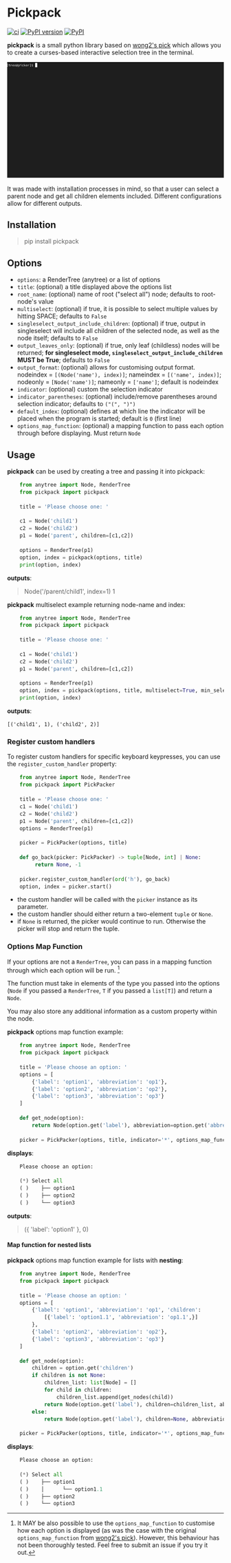# Pickpack

[![ci](https://github.com/anafvana/pickpack/actions/workflows/ci.yml/badge.svg)](https://github.com/anafvana/pickpack/actions/workflows/ci.yml)
[![PyPI version](https://badge.fury.io/py/pickpack.svg)](https://badge.fury.io/py/pickpack)
[![PyPI](https://img.shields.io/pypi/dm/pickpack)](https://pypi.org/project/pickpack/)

**pickpack** is a small python library based on [wong2's pick](https://github.com/wong2/pick) which allows you to create a curses-based interactive selection tree in the terminal.

![Demo](./example/basic.gif)

It was made with installation processes in mind, so that a user can select a parent node and get all children elements included. Different configurations allow for different outputs.

## Installation

> pip install pickpack

## Options

- `options`: a RenderTree (anytree) or a list of options
- `title`: (optional) a title displayed above the options list
- `root_name`: (optional) name of root ("select all") node; defaults to root-node's value
- `multiselect`: (optional) if true, it is possible to select multiple values by hitting SPACE; defaults to `False`
- `singleselect_output_include_children`: (optional) if true, output in singleselect will include all children of the selected node, as well as the node itself; defaults to `False`
- `output_leaves_only`: (optional) if true, only leaf (childless) nodes will be returned; **for singleselect mode, `singleselect_output_include_children` MUST be True**; defaults to `False`
- `output_format`: (optional) allows for customising output format. nodeindex = `[(Node('name'), index)]`; nameindex = `[('name', index)]`; nodeonly = `[Node('name')]`; nameonly = `['name']`; default is nodeindex
- `indicator`: (optional) custom the selection indicator
- `indicator_parentheses`: (optional) include/remove parentheses around selection indicator; defaults to `("(", ")")`
- `default_index`: (optional) defines at which line the indicator will be placed when the program is started; default is `0` (first line)
- `options_map_function`: (optional) a mapping function to pass each option through before displaying. Must return `Node`

## Usage

**pickpack** can be used by creating a tree and passing it into pickpack:

```python
    from anytree import Node, RenderTree
    from pickpack import pickpack

    title = 'Please choose one: '

    c1 = Node('child1')
    c2 = Node('child2')
    p1 = Node('parent', children=[c1,c2])

    options = RenderTree(p1)
    option, index = pickpack(options, title)
    print(option, index)
```

**outputs**:

> Node('/parent/child1', index=1) 1

**pickpack** multiselect example returning node-name and index:

```python
    from anytree import Node, RenderTree
    from pickpack import pickpack

    title = 'Please choose one: '

    c1 = Node('child1')
    c2 = Node('child2')
    p1 = Node('parent', children=[c1,c2])

    options = RenderTree(p1)
    option, index = pickpack(options, title, multiselect=True, min_selection_count=1, output_format=OutputMode.nameindex)
    print(option, index)
```

**outputs**:

    [('child1', 1), ('child2', 2)]

### Register custom handlers

To register custom handlers for specific keyboard keypresses, you can use the `register_custom_handler` property:

```python
    from anytree import Node, RenderTree
    from pickpack import PickPacker

    title = 'Please choose one: '
    c1 = Node('child1')
    c2 = Node('child2')
    p1 = Node('parent', children=[c1,c2])
    options = RenderTree(p1)

    picker = PickPacker(options, title)
    
    def go_back(picker: PickPacker) -> tuple[Node, int] | None:
         return None, -1
    
    picker.register_custom_handler(ord('h'), go_back)
    option, index = picker.start()
```

- the custom handler will be called with the `picker` instance as its parameter.
- the custom handler should either return a two-element `tuple` or `None`.
- if `None` is returned, the picker would continue to run. Otherwise the picker will stop and return the tuple.

### Options Map Function

If your options are not a `RenderTree`, you can pass in a mapping function through which each option will be run. [^1]

[^1]: It MAY be also possible to use the `options_map_function` to customise how each option is displayed (as was the case with the original `options_map_function` from [wong2's pick](https://github.com/wong2/pick)). However, this behaviour has not been thoroughly tested. Feel free to submit an issue if you try it out.

The function must take in elements of the type you passed into the options (`Node` if you passed a `RenderTree`, `T` if you passed a `list[T]`) and return a `Node`.

You may also store any additional information as a custom property within the node.

**pickpack** options map function example:

```python
    from anytree import Node, RenderTree
    from pickpack import pickpack

    title = 'Please choose an option: '
    options = [
        {'label': 'option1', 'abbreviation': 'op1'},
        {'label': 'option2', 'abbreviation': 'op2'},
        {'label': 'option3', 'abbreviation': 'op3'}
    ]

    def get_node(option):
        return Node(option.get('label'), abbreviation=option.get('abbreviation'))

    picker = PickPacker(options, title, indicator='*', options_map_function=get_node, output_format='nameindex')
```

**displays**:

```python
    Please choose an option:

    (*) Select all
    ( )    ├── option1
    ( )    ├── option2
    ( )    └── option3
```

**outputs**:

> ({ 'label': 'option1' }, 0)

#### Map function for nested lists

**pickpack** options map function example for lists with **nesting**:

```python
    from anytree import Node, RenderTree
    from pickpack import pickpack

    title = 'Please choose an option: '
    options = [
        {'label': 'option1', 'abbreviation': 'op1', 'children':
            [{'label': 'option1.1', 'abbreviation': 'op1.1',}]
        },
        {'label': 'option2', 'abbreviation': 'op2'},
        {'label': 'option3', 'abbreviation': 'op3'}
    ]

    def get_node(option):
        children = option.get('children')
        if children is not None:
            children_list: list[Node] = []
            for child in children:
                children_list.append(get_nodes(child))
            return Node(option.get('label'), children=children_list, abbreviation=option.get('abbreviation'))
        else:
            return Node(option.get('label'), children=None, abbreviation=option.get('abbreviation'))

    picker = PickPacker(options, title, indicator='*', options_map_function=get_node, output_format='nameindex')
```

**displays**:

```python
    Please choose an option:

    (*) Select all
    ( )    ├── option1
    ( )    │      └── option1.1
    ( )    ├── option2
    ( )    └── option3
```
